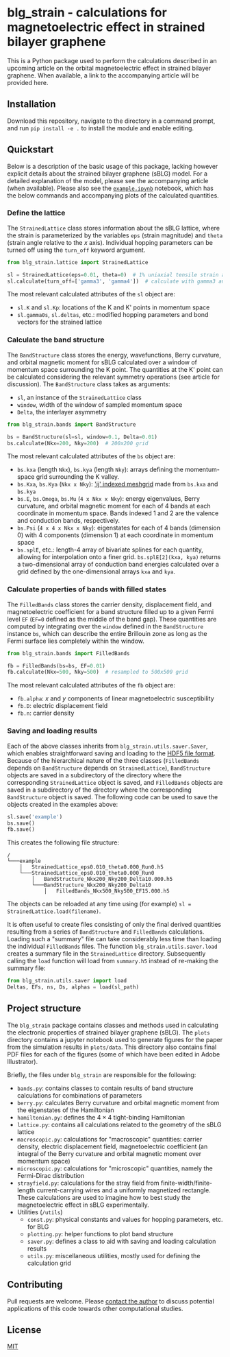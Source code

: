 # blg_strain - calculations for magnetoelectric effect in strained bilayer graphene
This is a Python package used to perform the calculations described in an upcoming article on the orbital magnetoelectric effect in strained bilayer graphene. When available, a link to the accompanying article will be provided here.

## Installation
Download this repository, navigate to the directory in a command prompt, and run
`pip install -e .` to install the module and enable editing.

## Quickstart
Below is a description of the basic usage of this package, lacking however explicit details about the strained bilayer graphene (sBLG) model.
For a detailed explanation of the model, please see the accompanying article (when available).
Please also see the [`example.ipynb`](https://github.com/physinet/blg_strain/blob/master/example.ipynb) notebook, which has the below commands and accompanying plots of the calculated quantities.

### Define the lattice
The `StrainedLattice` class stores information about the sBLG lattice, where the strain is parameterized by the variables `eps` (strain magnitude) and `theta` (strain angle relative to the $x$ axis).
Individual hopping parameters can be turned off using the `turn_off` keyword argument.
```python
from blg_strain.lattice import StrainedLattice

sl = StrainedLattice(eps=0.01, theta=0)  # 1% uniaxial tensile strain along x
sl.calculate(turn_off=['gamma3', 'gamma4'])  # calculate with gamma3 and gamma4 hopping turned off
```
The most relevant calculated attributes of the `sl` object are:
- `sl.K` and `sl.Kp`: locations of the K and K' points in momentum space
- `sl.gamma0s`, `sl.deltas`, etc.: modified hopping parameters and bond vectors for the strained lattice

### Calculate the band structure
The `BandStructure` class stores the energy, wavefunctions, Berry curvature, and orbital magnetic moment for sBLG calculated over a window of momentum space surrounding the K point.
The quantities at the K' point can be calculated considering the relevant symmetry operations (see article for discussion).
The `BandStructure` class takes as arguments:
- `sl`, an instance of the `StrainedLattice` class
- `window`, width of the window of sampled momentum space
- `Delta`, the interlayer asymmetry

```python
from blg_strain.bands import BandStructure

bs = BandStructure(sl=sl, window=0.1, Delta=0.01)
bs.calculate(Nkx=200, Nky=200)  # 200x200 grid
```
The most relevant calculated attributes of the `bs` object are:
- `bs.kxa` (length `Nkx`), `bs.kya` (length `Nky`): arrays defining the momentum-space grid surrounding the K valley.
- `bs.Kxa`, `bs.Kya` (`Nkx x Nky`): ['ij' indexed meshgrid](https://numpy.org/doc/stable/reference/generated/numpy.meshgrid.html) made from `bs.kxa` and `bs.kya`
- `bs.E`, `bs.Omega`, `bs.Mu` (`4 x Nkx x Nky`): energy eigenvalues, Berry curvature, and orbital magnetic moment for each of 4 bands at each coordinate in momentum space. Bands indexed 1 and 2 are the valence and conduction bands, respectively.
- `bs.Psi` (`4 x 4 x Nkx x Nky`): eigenstates for each of 4 bands (dimension 0) with 4 components (dimension 1) at each coordinate in momentum space
- `bs.splE`, etc.: length-4 array of bivariate splines for each quantity, allowing for interpolation onto a finer grid. `bs.splE[2](kxa, kya)` returns a two-dimensional array of conduction band energies calculated over a grid defined by the one-dimensional arrays `kxa` and `kya`.

### Calculate properties of bands with filled states
The `FilledBands` class stores the carrier density, displacement field, and magnetoelectric coefficient for a band structure filled up to a given Fermi level `EF` (`EF=0` defined as the middle of the band gap).
These quantities are computed by integrating over the `window` defined in the `BandStructure` instance `bs`, which can describe the entire Brillouin zone as long as the Fermi surface lies completely within the window.
```python
from blg_strain.bands import FilledBands

fb = FilledBands(bs=bs, EF=0.01)
fb.calculate(Nkx=500, Nky=500)  # resampled to 500x500 grid
```
The most relevant calculated attributes of the `fb` object are:
- `fb.alpha`: $x$ and $y$ components of linear magnetoelectric susceptibility
- `fb.D`: electric displacement field
- `fb.n`: carrier density

### Saving and loading results
Each of the above classes inherits from `blg_strain.utils.saver.Saver`, which enables straightforward saving and loading to the [HDF5 file format](https://www.h5py.org/).
Because of the hierarchical nature of the three classes (`FilledBands` depends on `BandStructure` depends on `StrainedLattice`), `BandStructure` objects are saved in a subdirectory of the directory where the corresponding `StrainedLattice` object is saved, and `FilledBands` objects are saved in a subdirectory of the directory where the corresponding `BandStructure` object is saved.
The following code can be used to save the objects created in the examples above:
```python
sl.save('example')
bs.save()
fb.save()
```
This creates the following file structure:
```
/
└───example
    │   StrainedLattice_eps0.010_theta0.000_Run0.h5   
    └───StrainedLattice_eps0.010_theta0.000_Run0
        │   BandStructure_Nkx200_Nky200_Delta10.000.h5
        └───BandStructure_Nkx200_Nky200_Delta10
            │   FilledBands_Nkx500_Nky500_EF15.000.h5
```
The objects can be reloaded at any time using (for example) `sl = StrainedLattice.load(filename)`.

It is often useful to create files consisting of only the final derived quantities resulting from a series of `BandStructure` and `FilledBands` calculations.
Loading such a "summary" file can take considerably less time than loading the individual `FilledBands` files.
The function `blg_strain.utils.saver.load` creates a summary file in the `StrainedLattice` directory.
Subsequently calling the `load` function will load from `summary.h5` instead of re-making the summary file:
```python
from blg_strain.utils.saver import load
Deltas, EFs, ns, Ds, alphas = load(sl_path)
```

## Project structure
The `blg_strain` package contains classes and methods used in calculating the electronic properties of strained bilayer graphene (sBLG).
The `plots` directory contains a jupyter notebook used to generate figures for the paper from the simulation results in `plots/data`.
This directory also contains final PDF files for each of the figures (some of which have been edited in Adobe Illustrator).

Briefly, the files under `blg_strain` are responsible for the following:
- `bands.py`: contains classes to contain results of band structure calculations for combinations of parameters
- `berry.py`: calculates Berry curvature and orbital magnetic moment from the eigenstates of the Hamiltonian
- `hamiltonian.py`: defines the $4\times4$ tight-binding Hamiltonian
- `lattice.py`: contains all calculations related to the geometry of the sBLG lattice
- `macroscopic.py`: calculations for "macroscopic" quantities: carrier density, electric displacement field, magnetoelectric coefficient (an integral of the Berry curvature and orbital magnetic moment over momentum space)
- `microscopic.py`: calculations for "microscopic" quantities, namely the Fermi-Dirac distribution
- `strayfield.py`: calculations for the stray field from finite-width/finite-length current-carrying wires and a uniformly magnetized rectangle. These calculations are used to imagine how to best study the magnetoelectric effect in sBLG experimentally.
- Utilities (`/utils`)
  - `const.py`: physical constants and values for hopping parameters, etc. for BLG
  - `plotting.py`: helper functions to plot band structure
  - `saver.py`: defines a class to aid with saving and loading calculation results
  - `utils.py`: miscellaneous utilities, mostly used for defining the calculation grid


## Contributing
Pull requests are welcome. Please [contact the author](mailto:physinet@gmail.com) to discuss potential applications of this code towards other computational studies.

## License
[MIT](https://choosealicense.com/licenses/mit/)
